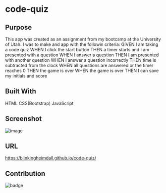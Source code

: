 # code-quiz

## Purpose
This app was created as an assignment from my bootcamp at the University of Utah. I was to make and app with the followin criteria:
GIVEN I am taking a code quiz
WHEN I click the start button
THEN a timer starts and I am presented with a question
WHEN I answer a question
THEN I am presented with another question
WHEN I answer a question incorrectly
THEN time is subtracted from the clock
WHEN all questions are answered or the timer reaches 0
THEN the game is over
WHEN the game is over
THEN I can save my initials and score

## Built With
HTML
CSS(Bootstrap)
JavaScript

## Screenshot
![image](https://user-images.githubusercontent.com/87791295/157115040-4104f03a-5f4e-412b-a827-6374b15473d0.png)


## URL
https://blinkingheimdall.github.io/code-quiz/

## Contribution

![badge](https://img.shields.io/github/last-commit/BlinkingHeimdall/code-quiz)
